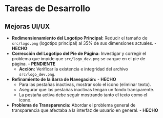 # Tareas de Desarrollo

## Mejoras UI/UX

*   **Redimensionamiento del Logotipo Principal:** Reducir el tamaño de `src/logo.png` (logotipo principal) al 35% de sus dimensiones actuales. - **HECHO**
*   **Corrección del Logotipo del Pie de Página:** Investigar y corregir el problema que impide que `src/logo_dev.png` se cargue en el pie de página. - **PENDIENTE**
    *   **Acción:** Verificar la existencia e integridad del archivo `src/logo_dev.png`.
*   **Refinamiento de la Barra de Navegación:** - **HECHO**
    *   Para las pestañas inactivas, mostrar solo el icono (eliminar texto).
    *   Asegurar que las pestañas inactivas tengan un fondo transparente.
    *   La pestaña activa debe seguir mostrando tanto el texto como el icono.
*   **Problema de Transparencia:** Abordar el problema general de transparencia que afectaba a la interfaz de usuario en general. - **HECHO**
